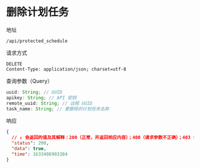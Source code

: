 # 删除计划任务

地址

```
/api/protected_schedule
```

请求方式

```
DELETE
Content-Type: application/json; charset=utf-8
```

查询参数（Query）

```js
uuid: String; // UUID
apikey: String; // API 密钥
remote_uuid: String; // 远程 UUID
task_name: String; // 要删除的计划任务名称
```

响应

```json
{
  // ↓ 会返回的值及其解释：200（正常，并返回相应内容）；400（请求参数不正确）；403（无权限）；500（服务器内部错误）
  "status": 200,
  "data": true,
  "time": 1633486903384
}
```
